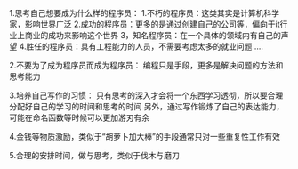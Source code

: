 1.思考自己想要成为什么样的程序员：
	1.不朽的程序员：这类其实是计算机科学家，影响世界广泛
	2.成功的程序员：更多的是通过创建自己的公司等，偏向于it行业上商业的成功来影响这个世界
	3，知名程序员：在一个具体的领域内有自己的声望
	4.胜任的程序员：具有工程能力的人员，不需要考虑太多的就业问题
	....

2.不要为了成为程序员而成为程序员：
	编程只是手段，更多是解决问题的方法和思考能力

3.培养自己写作的习惯：
	只有思考的深入才会将一个东西学习透彻，所以要合理分配好自己的学习的时间和思考的时间
	另外，通过写作锻炼了自己的表达能力，可能在命名函数等时候可以更加游刃有余

4.金钱等物质激励，类似于“胡萝卜加大棒”的手段通常只对一些重复性工作有效

5.合理的安排时间，做与思考，类似于伐木与磨刀
